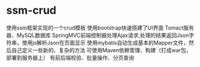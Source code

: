 # ssm-crud
使用ssm框架实现的一个crud模板
使用bootstrap快速搭建了UI界面
Tomact服务器、MySQL数据库
SpringMVC前端控制器处理Ajax请求,处理的结果返回Json字符串，使用js解析Json在页面显示
使用mybatis自动生成基本的Mapper文件，然后自己定义一些新的、复杂的方法
可使用Maven依赖管理、构建（打成war包，部署到服务器上）
有前后端校验、批量操作、分页查询

